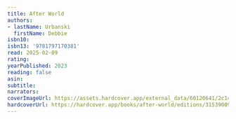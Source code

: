 ```yaml
---
title: After World
authors:
- lastName: Urbanski
  firstName: Debbie
isbn10:
isbn13: '9781797170381'
read: 2025-02-09
rating:
yearPublished: 2023
reading: false
asin:
subtitle:
narrators:
coverImageUrl: https://assets.hardcover.app/external_data/60120641/2c1472464ba9c1721227609b8fbfe6070210f360.jpeg
hardcoverUrl: https://hardcover.app/books/after-world/editions/31539009
---
```

